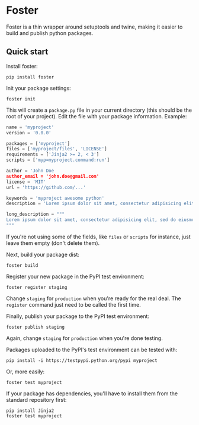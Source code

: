 # Foster

Foster is a thin wrapper around setuptools and twine, making it easier to build and publish
python packages.


## Quick start

Install foster:

    pip install foster

Init your package settings:

    foster init

This will create a `package.py` file in your current directory (this should be the root of your project). Edit the file with your package information. Example:

```python
name = 'myproject'
version = '0.0.0'

packages = ['myproject']
files = ['myproject/files', 'LICENSE']
requirements = ['Jinja2 >= 2, < 3']
scripts = ['myp=myproject.command:run']

author = 'John Doe
author_email = 'john.doe@gmail.com'
license = 'MIT'
url = 'https://github.com/...'

keywords = 'myproject awesome python'
description = 'Lorem ipsum dolor sit amet, consectetur adipisicing elit'

long_description = """
Lorem ipsum dolor sit amet, consectetur adipisicing elit, sed do eiusmod tempor incididunt ut labore et dolore magna aliqua. Ut enim ad minim veniam, quis nostrud exercitation ullamco laboris nisi ut aliquip ex ea commodo consequat. Duis aute irure dolor in reprehenderit in voluptate velit esse cillum dolore eu fugiat nulla pariatur. Excepteur sint occaecat cupidatat non proident, sunt in culpa qui officia deserunt mollit anim id est laborum.
"""
```

If you're not using some of the fields, like `files` or `scripts` for instance, just leave them empty (don't delete them).

Next, build your package dist:

    foster build

Register your new package in the PyPI test environment:

    foster register staging

Change `staging` for `production` when you're ready for the real deal. The `register` command just need to be called the first time.

Finally, publish your package to the PyPI test environment:

    foster publish staging

Again, change `staging` for `production` when you're done testing.

Packages uploaded to the PyPI's test environment can be tested with:

    pip install -i https://testpypi.python.org/pypi myproject

Or, more easily:

    foster test myproject

If your package has dependencies, you'll have to install them from the standard repository first:

    pip install Jinja2
    foster test myproject
